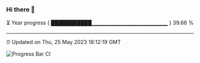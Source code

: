 ### Hi there 👋

⏳ Year progress { ███████████▁▁▁▁▁▁▁▁▁▁▁▁▁▁▁▁▁▁▁ } 39.66 %

---

⏰ Updated on Thu, 25 May 2023 18:12:19 GMT

![Progress Bar CI](https://github.com/liununu/liununu/workflows/Progress%20Bar%20CI/badge.svg)
